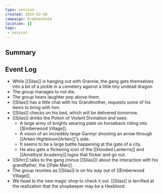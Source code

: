 ```yaml
---
type: session
created: 2024-02-08
campaign: Drakkenheim
location: []
tags:
 - session
---
```



## Summary

## Event Log

- While [[Silas]] is hanging out with Grannie, the gang gets themselves into a bit of a pickle in a cemetery against a little tiny undead dragon.
- The group manages to not die.
- The group hears laughter pop above them.
- [[Silas]] has a little chat with his Grandmother, requests some of his items to bring with him.
- [[Silas]] checks on his bed, which will be delivered tomorrow.
- [[Silas]] drinks the Potion of Violent Divination and sees:
	- A large army of knights wearing plate on horseback riding into [[Emberwood Village]].
	- A vision of an incredibly large Garmyr shooting an arrow through [[Arken Highbloom|Arken]]'s side.
	- It seems to be a large battle happening at the gate of a city.
	- He also gets a flickering icon of the [[Hooded Lanterns]] and [[Amethyst Academy]] logos that flicker and go out.
- [[Sihrr]] talks to the gang (minus [[Silas]]) about the interaction with his grandfather, the [[Pale Man]].
- The group reunites as [[Silas]] is on his way out of [[Emberwood Village]].
- We head to the new magic shop to check it out. [[Silas]] is terrified at the realization that the shopkeeper may be a Hexblood.

